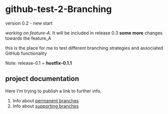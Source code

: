 # github-test-2-Branching

version 0.2 - new start

_working on feature-A_. It will be included in release 0.3
**some more** changes towards the feature_A

this is the place for me to test different branching strategies and associated GitHub functionality

Note: release-0.1 + **hostfix-0.1.1**

## project documentation

Here I'm trying to publish a link to further info.
1. Info about [permanent branches](../docs/branches/main-branches.md)
2. Info about [supporting branches](../docs/branches/supporting-branches.md)
